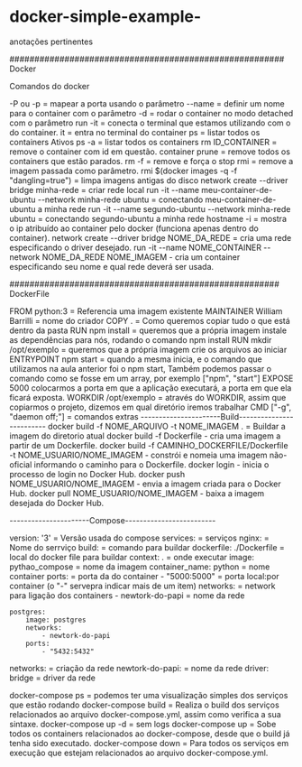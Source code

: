 # docker-simple-example-
anotações pertinentes 

#######################################################
					Docker
					
Comandos do docker

-P ou -p = mapear a porta usando o parâmetro 
--name = definir um nome para o container com o parâmetro 
-d = rodar o container no modo detached com o parâmetro
run -it = conecta o terminal que estamos utilizando com o do container.
it = entra no terminal do container
ps = listar todos os containers Ativos
ps -a = listar todos os containers
rm ID_CONTAINER = remove o container com id em questão.
container prune = remove todos os containers que estão parados.
rm -f = remove e força o stop
rmi = remove a imagem passada como parâmetro.
rmi $(docker images -q -f "dangling=true") = limpa imagens antigas do disco
network create --driver bridge minha-rede = criar rede local
run -it --name meu-container-de-ubuntu --network minha-rede ubuntu = conectando meu-container-de-ubuntu a minha rede
run -it --name segundo-ubuntu --network minha-rede ubuntu = conectando segundo-ubuntu a minha rede
hostname -i = mostra o ip atribuído ao container pelo docker (funciona apenas dentro do container).
network create --driver bridge NOME_DA_REDE = cria uma rede especificando o driver desejado.
run -it --name NOME_CONTAINER --network NOME_DA_REDE NOME_IMAGEM - cria um container especificando seu nome e qual rede deverá ser usada.

######################################################
				DockerFile
				
FROM python:3 = Referencia uma imagem existente
MAINTAINER William Barrilli = nome do criador
COPY . = Como queremos copiar tudo o que está dentro da pasta
RUN npm install = queremos que a própria imagem instale as dependências para nós, rodando o comando npm install
RUN mkdir /opt/exemplo = queremos que a própria imagem crie os arquivos ao iniciar
ENTRYPOINT npm start = quando a mesma inicia, e o comando que utilizamos na aula anterior foi o npm start, Também podemos passar o comando como se fosse em um array, por exemplo ["npm", "start"]
EXPOSE 5000 colocarmos a porta em que a aplicação executará, a porta em que ela ficará exposta.
WORKDIR /opt/exemplo = através do WORKDIR, assim que copiarmos o projeto, dizemos em qual diretório iremos trabalhar
CMD ["-g", "daemon off;"] = comandos extras
----------------------Build-------------------------
docker build -f NOME_ARQUIVO -t NOME_IMAGEM . = Buildar a imagem do diretorio atual
docker build -f Dockerfile - cria uma imagem a partir de um Dockerfile.
docker build -f CAMINHO_DOCKERFILE/Dockerfile -t NOME_USUARIO/NOME_IMAGEM - constrói e nomeia uma imagem não-oficial informando o caminho para o Dockerfile.
docker login - inicia o processo de login no Docker Hub.
docker push NOME_USUARIO/NOME_IMAGEM - envia a imagem criada para o Docker Hub.
docker pull NOME_USUARIO/NOME_IMAGEM - baixa a imagem desejada do Docker Hub.

----------------------Compose-------------------------

version: '3' = Versão usada do compose
services: = serviços
    nginx: = Nome do serrviço 
        build: = comando para buildar
            dockerfile: ./Dockerfile = local do docker file para buildar
            context: . = onde executar
        image: pythao_compose = nome da imagem
        container_name: python = nome container
        ports: = porta da do container
            - "5000:5000" = porta local:por container (o "-" servepra indicar mais de um item)
        networks:  = network para ligação dos containers
            - newtork-do-papi = nome da rede 

    postgres:
        image: postgres
        networks: 
            - newtork-do-papi 
        ports: 
            - "5432:5432"

networks: = criação da rede
    newtork-do-papi: = nome da rede
        driver: bridge = driver da rede

docker-compose ps = podemos ter uma visualização simples dos serviços que estão rodando
docker-compose build = Realiza o build dos serviços relacionados ao arquivo docker-compose.yml, assim como verifica a sua sintaxe.
docker-compose up -d  = sem logs
docker-compose up = Sobe todos os containers relacionados ao docker-compose, desde que o build já tenha sido executado.
docker-compose down = Para todos os serviços em execução que estejam relacionados ao arquivo docker-compose.yml.